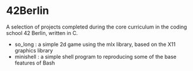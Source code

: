 # 42Berlin
A selection of projects completed during the core curriculum in the coding school 42 Berlin, written in C.
- so_long : a simple 2d game using the mlx library, based on the X11 graphics library
- minishell : a simple shell program to reproducing some of the base features of Bash  
